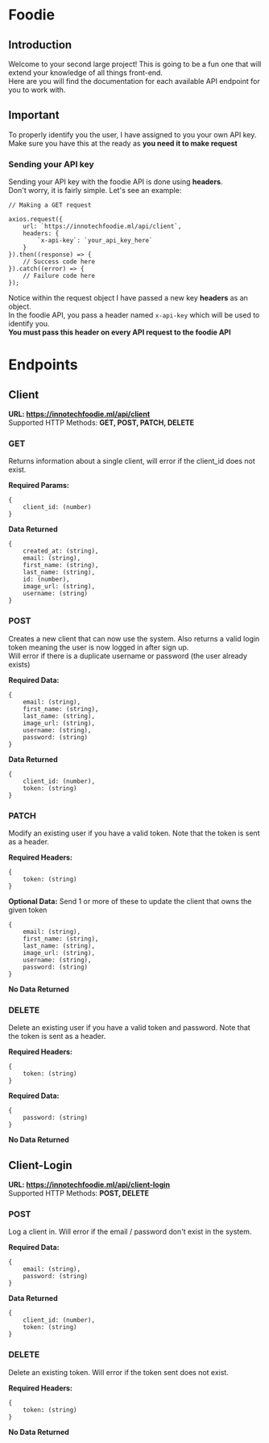 # Foodie

## Introduction

Welcome to your second large project! This is going to be a fun one that will extend your knowledge of all things front-end.  
Here are you will find the documentation for each available API endpoint for you to work with.

## Important

To properly identify you the user, I have assigned to you your own API key.  
Make sure you have this at the ready as **you need it to make request**

### Sending your API key

Sending your API key with the foodie API is done using **headers**.  
Don't worry, it is fairly simple. Let's see an example:

```
// Making a GET request

axios.request({
    url: `https://innotechfoodie.ml/api/client`,
    headers: {
        `x-api-key`: `your_api_key_here`
    }
}).then((response) => {
    // Success code here
}).catch((error) => {
    // Failure code here
});
```

Notice within the request object I have passed a new key **headers** as an object.  
In the foodie API, you pass a header named `x-api-key` which will be used to identify you.  
**You must pass this header on every API request to the foodie API**

# Endpoints

## Client

**URL: https://innotechfoodie.ml/api/client**  
Supported HTTP Methods: **GET, POST, PATCH, DELETE**

### GET

Returns information about a single client, will error if the client_id does not exist.

**Required Params:**

```
{
    client_id: (number)
}
```

**Data Returned**

```
{
    created_at: (string),
    email: (string),
    first_name: (string),
    last_name: (string),
    id: (number),
    image_url: (string),
    username: (string)
}
```

### POST

Creates a new client that can now use the system. Also returns a valid login token meaning the user is now logged in after sign up.  
Will error if there is a duplicate username or password (the user already exists)

**Required Data:**

```
{
    email: (string),
    first_name: (string),
    last_name: (string),
    image_url: (string),
    username: (string),
    password: (string)
}
```

**Data Returned**

```
{
    client_id: (number),
    token: (string)
}
```

### PATCH

Modify an existing user if you have a valid token. Note that the token is sent as a header.

**Required Headers:**

```
{
    token: (string)
}
```

**Optional Data:** Send 1 or more of these to update the client that owns the given token

```
{
    email: (string),
    first_name: (string),
    last_name: (string),
    image_url: (string),
    username: (string),
    password: (string)
}
```

**No Data Returned**

### DELETE

Delete an existing user if you have a valid token and password. Note that the token is sent as a header.

**Required Headers:**

```
{
    token: (string)
}
```

**Required Data:**

```
{
    password: (string)
}
```

**No Data Returned**

## Client-Login

**URL: https://innotechfoodie.ml/api/client-login**  
Supported HTTP Methods: **POST, DELETE**

### POST

Log a client in. Will error if the email / password don't exist in the system.

**Required Data:**

```
{
    email: (string),
    password: (string)
}
```

**Data Returned**

```
{
    client_id: (number),
    token: (string)
}
```

### DELETE

Delete an existing token. Will error if the token sent does not exist.

**Required Headers:**

```
{
    token: (string)
}
```

**No Data Returned**
